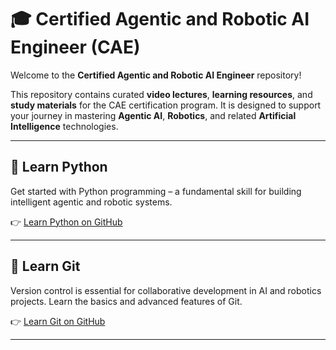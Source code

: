 # 🎓 Certified Agentic and Robotic AI Engineer (CAE)

Welcome to the **Certified Agentic and Robotic AI Engineer** repository!

This repository contains curated **video lectures**, **learning resources**, and **study materials** for the CAE certification program. It is designed to support your journey in mastering **Agentic AI**, **Robotics**, and related **Artificial Intelligence** technologies.

---

## 📘 Learn Python

Get started with Python programming – a fundamental skill for building intelligent agentic and robotic systems.

👉 [Learn Python on GitHub](https://github.com/ZafarBukhari/CAE-Resources/tree/main/Python)

---

## 🔧 Learn Git

Version control is essential for collaborative development in AI and robotics projects. Learn the basics and advanced features of Git.

👉 [Learn Git on GitHub](https://github.com/ZafarBukhari/CAE-Resources/tree/main/Git)

---
